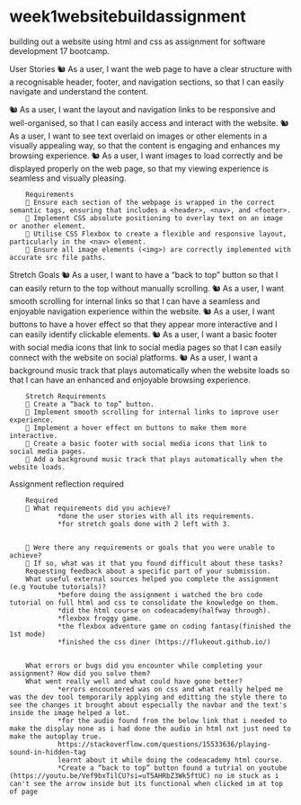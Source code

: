 # week1websitebuildassignment

building out a website using html and css as assignment for software development 17 bootcamp.

User Stories
🐿️ As a user, I want the web page to have a clear structure with a recognisable header, footer, and navigation sections, so that I can easily navigate and understand the content.

🐿️ As a user, I want the layout and navigation links to be responsive and well-organised, so that I can easily access and interact with the website.
🐿️ As a user, I want to see text overlaid on images or other elements in a visually appealing way, so that the content is engaging and enhances my browsing experience.
🐿️ As a user, I want images to load correctly and be displayed properly on the web page, so that my viewing experience is seamless and visually pleasing.

        Requirements
        🎯 Ensure each section of the webpage is wrapped in the correct semantic tags, ensuring that includes a <header>, <nav>, and <footer>.
        🎯 Implement CSS absolute positioning to overlay text on an image or another element.
        🎯 Utilise CSS Flexbox to create a flexible and responsive layout, particularly in the <nav> element.
        🎯 Ensure all image elements (<img>) are correctly implemented with accurate src file paths.

Stretch Goals
🐿️ As a user, I want to have a “back to top” button so that I can easily return to the top without manually scrolling.
🐿️ As a user, I want smooth scrolling for internal links so that I can have a seamless and enjoyable navigation experience within the website.
🐿️ As a user, I want buttons to have a hover effect so that they appear more interactive and I can easily identify clickable elements.
🐿️ As a user, I want a basic footer with social media icons that link to social media pages so that I can easily connect with the website on social platforms.
🐿️ As a user, I want a background music track that plays automatically when the website loads so that I can have an enhanced and enjoyable browsing experience.

        Stretch Requirements
        🏹 Create a “back to top” button.
        🏹 Implement smooth scrolling for internal links to improve user experience.
        🏹 Implement a hover effect on buttons to make them more interactive.
        🏹 Create a basic footer with social media icons that link to social media pages.
        🏹 Add a background music track that plays automatically when the website loads.

Assignment reflection required

        Required
        🎯 What requirements did you achieve?
                *done the user stories with all its requirements.
                *for stretch goals done with 2 left with 3.


        🎯 Were there any requirements or goals that you were unable to achieve?
        🎯 If so, what was it that you found difficult about these tasks?
        Requesting feedback about a specific part of your submission.
        What useful external sources helped you complete the assignment (e.g Youtube tutorials)?
                *before doing the assignment i watched the bro code tutorial on full html and css to consolidate the knowledge on them.
                *did the html course on codeacademy(halfway through).
                *flexbox froggy game.
                *the flexbox adventure game on coding fantasy(finished the 1st mode)
                *finished the css diner (https://flukeout.github.io/)


        What errors or bugs did you encounter while completing your assignment? How did you solve them?
        What went really well and what could have gone better?
                *errors encountered was on css and what really helped me was the dev tool temporarily applying and editting the style there to see the changes it brought about especially the navbar and the text's inside the image helped a lot.
                *for the audio found from the below link that i needed to make the display none as i had done the audio in html nxt just need to make the autoplay true.
                https://stackoverflow.com/questions/15533636/playing-sound-in-hidden-tag
                learnt about it while doing the codeacademy html course.
                *Create a “back to top” button found a tutrial on youtube (https://youtu.be/Vef9bxTilCU?si=uT5AHRbZ3Wk5ftUC) no im stuck as i can't see the arrow inside but its functional when clicked im at top of page
